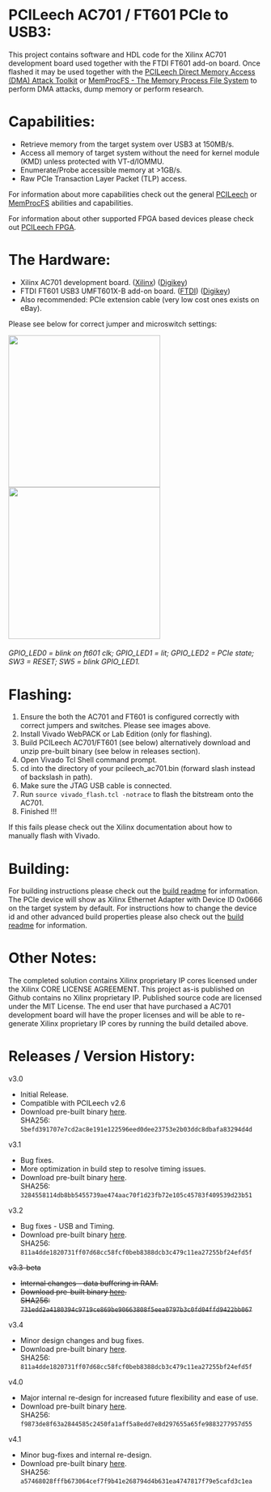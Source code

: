 PCILeech AC701 / FT601 PCIe to USB3:
=================
This project contains software and HDL code for the Xilinx AC701 development board used together with the FTDI FT601 add-on board.
Once flashed it may be used together with the [PCILeech Direct Memory Access (DMA) Attack Toolkit](https://github.com/ufrisk/pcileech/) or [MemProcFS - The Memory Process File System](https://github.com/ufrisk/MemProcFS/) to perform DMA attacks, dump memory or perform research.

Capabilities:
=================
* Retrieve memory from the target system over USB3 at 150MB/s.
* Access all memory of target system without the need for kernel module (KMD) unless protected with VT-d/IOMMU.
* Enumerate/Probe accessible memory at >1GB/s.
* Raw PCIe Transaction Layer Packet (TLP) access.

For information about more capabilities check out the general [PCILeech](https://github.com/ufrisk/pcileech/) or [MemProcFS](https://github.com/ufrisk/MemProcFS/) abilities and capabilities.

For information about other supported FPGA based devices please check out [PCILeech FPGA](https://github.com/ufrisk/pcileech-fpga/).

The Hardware:
=================
* Xilinx AC701 development board. ([Xilinx](https://www.xilinx.com/products/boards-and-kits/ek-a7-ac701-g.html)) ([Digikey](https://www.digikey.com/product-detail/en/xilinx-inc/EK-A7-AC701-G/122-1838-ND/3903850))
* FTDI FT601 USB3 UMFT601X-B add-on board. ([FTDI](http://www.ftdichip.com/Products/Modules/SuperSpeedModules.htm)) ([Digikey](https://www.digikey.com/product-detail/en/ftdi-future-technology-devices-international-ltd/UMFT601X-B/768-1303-ND/6556764))
* Also recommended: PCIe extension cable (very low cost ones exists on eBay).

Please see below for correct jumper and microswitch settings:

<img src="https://gist.githubusercontent.com/ufrisk/c5ba7b360335a13bbac2515e5e7bb9d7/raw/d01be0e485fde5ba09d84be35ca2970038e18577/_gh_fpga_ft601.jpg" height="300"/><img src="https://gist.githubusercontent.com/ufrisk/c5ba7b360335a13bbac2515e5e7bb9d7/raw/adc36641ce9f74f1bb210334b8f6996dc65253fb/gh_ac701_desc.jpg" height="300"/>

###### GPIO_LED0 = blink on ft601 clk; GPIO_LED1 = lit; GPIO_LED2 = PCIe state; SW3 = RESET; SW5 = blink GPIO_LED1.

Flashing:
=================
1) Ensure the both the AC701 and FT601 is configured correctly with correct jumpers and switches. Please see images above.
2) Install Vivado WebPACK or Lab Edition (only for flashing).
3) Build PCILeech AC701/FT601 (see below) alternatively download and unzip pre-built binary (see below in releases section).
4) Open Vivado Tcl Shell command prompt.
5) cd into the directory of your pcileech_ac701.bin (forward slash instead of backslash in path).
6) Make sure the JTAG USB cable is connected.
7) Run `source vivado_flash.tcl -notrace` to flash the bitstream onto the AC701.
8) Finished !!!

If this fails please check out the Xilinx documentation about how to manually flash with Vivado.

Building:
=================
For building instructions please check out the [build readme](build.md) for information. The PCIe device will show as Xilinx Ethernet Adapter with Device ID 0x0666 on the target system by default. For instructions how to change the device id and other advanced build properties please also check out the [build readme](build.md) for information.

Other Notes:
=================
The completed solution contains Xilinx proprietary IP cores licensed under the Xilinx CORE LICENSE AGREEMENT. This project as-is published on Github contains no Xilinx proprietary IP. Published source code are licensed under the MIT License. The end user that have purchased a AC701 development board will have the proper licenses and will be able to re-generate Xilinx proprietary IP cores by running the build detailed above.

Releases / Version History:
=================
v3.0
* Initial Release.
* Compatible with PCILeech v2.6
* Download pre-built binary [here](https://mega.nz/#!VCgGSJQR!z3UuWJtKcUCLcUuRMSZ1ViRf3fWU3LBL-bB-a08G7Bc). <br>SHA256: `5befd391707e7cd2ac8e191e122596eed0dee23753e2b03ddc8dbafa83294d4d`

v3.1
* Bug fixes.
* More optimization in build step to resolve timing issues.
* Download pre-built binary [here](https://mega.nz/#!kbA3BTRJ!8nXUVN7sJDTOHgtuCGlkmdKR5q_Wgzpsd-y-F6eQ5Jk). <br>SHA256: `3284558114db8bb5455739ae474aac70f1d23fb72e105c45783f409539d23b51`

v3.2
* Bug fixes - USB and Timing.
* Download pre-built binary [here](https://mega.nz/#!NGZwkALQ!OmlTZ9TFiR0DDvl3Ybmy3U8TTEActURTxAev87hCcdA). <br>SHA256: `811a4dde1820731ff07d68cc58fcf0beb8388dcb3c479c11ea27255bf24efd5f`

~~v3.3-beta~~
* ~~Internal changes - data buffering in RAM.~~
* ~~Download pre-built binary [here](https://mega.nz/#!xPgkhAhL!RyDr6Xl4pexrTuRAa-yVdsYnEUWM3YaX20IL45RvUlk). <br>SHA256: `731edd2a4180394c9719ce869be90663808f5eea0797b3c0fd04ffd9422bb067`~~

v3.4
* Minor design changes and bug fixes.
* Download pre-built binary [here](https://mega.nz/#!QWx2kQob!QiaXxbV4fiaIITCuzCbT66fWDl5cdZUxWRa849lVxy8). <br>SHA256: `811a4dde1820731ff07d68cc58fcf0beb8388dcb3c479c11ea27255bf24efd5f`

v4.0
* Major internal re-design for increased future flexibility and ease of use.
* Download pre-built binary [here](https://mega.nz/#!4DxE1AoR!0o8BiuwaU1YOACDXE1mXhzoopNKcc86Eexd5GMCBG44). <br>SHA256: `f9873de8f63a2844585c2450fa1aff5a8edd7e8d297655a65fe9883277957d55`

v4.1
* Minor bug-fixes and internal re-design.
* Download pre-built binary [here](https://mega.nz/#!Ja4wGaTA!07cDnJupQQUYU2WtpjhNOhzZJ8ULNwX78l8nB_WD59E). <br>SHA256: `a57468028fffb673064cef7f9b41e268794d4b631ea4747817f79e5cafd3c1ea`

